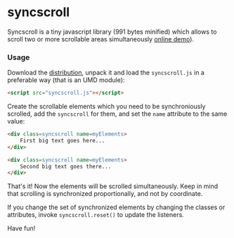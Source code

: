 syncscroll
==========


Syncscroll is a tiny javascript library (991 bytes minified) which allows to scroll two or more scrollable areas simultaneously [online
demo](http://asvd.github.io/syncscroll/)).


### Usage


Download the
[distribution](https://github.com/asvd/syncscroll/releases/download/v0.0.1/syncscroll-0.0.1.tar.gz),
unpack it and load the `syncscroll.js` in a preferable way (that is an UMD module):

```html
<script src="syncscroll.js"></script>
```

Create the scrollable elements which you need to be synchroniously
scrolled, add the `syncscroll` for them, and set the `name` attribute to the same value:


```html
<div class=syncscroll name=myElements>
    First big text goes here...
</div>

<div class=syncscroll name=myElements>
    Second big text goes there...
</div>
```

That's it! Now the elements will be scrolled simultaneously. Keep in
mind that scrolling is synchronized proportionally, and not by
coordinate.

If you change the set of synchronized elements by changing the classes
or attributes, invoke `syncscroll.reset()` to update the listeners.

Have fun!
